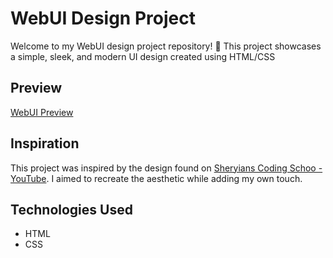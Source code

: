 # WebUI Design Project

Welcome to my WebUI design project repository! 🎨 This project showcases a simple, sleek, and modern UI design created using HTML/CSS

## Preview

[WebUI Preview](https://example.com)

## Inspiration

This project was inspired by the design found on [Sheryians Coding Schoo - YouTube](https://youtu.be/0kWMHEOwbis?si=zCN8tBtwdBIdwYym). I aimed to recreate the aesthetic while adding my own touch.

## Technologies Used

- HTML
- CSS

